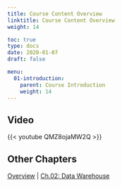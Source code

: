 ```yaml
---
title: Course Content Overview
linktitle: Course Content Overview
weight: 14

toc: true
type: docs
date: 2020-01-07
draft: false

menu:
  01-introduction:
    parent: Course Introduction
    weight: 14
---
```


## Video

{{< youtube QMZ8ojaMW2Q >}}

## Other Chapters

[Overview](../../../../big-data-in-depth/)  | [Ch.02: Data Warehouse](../../02-dwh) 
